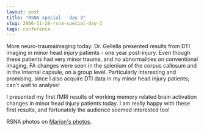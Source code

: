 ```yaml
---
layout: post
title: "RSNA special - day 3"
slug: 2006-11-28-rsna-special-day-3
tags: conference
---
```


More neuro-traumaimaging today: Dr. Gellella presented results from DTI imaging in minor head injury patients - one year post-injury. Even though these patients had very minor trauma, and no abnormalities on conventional imaging, FA changes were seen in the splenium of the corpus callosum and in the internal capsule, on a group level. Particularly interesting and promising, since I also acquire DTI data in my minor head injury patients; can't wait to analyse!



I presented my first fMRI results of working memory related brain activation changes in minor head injury patients today. I am really happy with these first results, and fortunately the audience seemed interested too!



RSNA photos on [Marion's photos](http://www.pbase.com/marion_smits/rsna2006).
